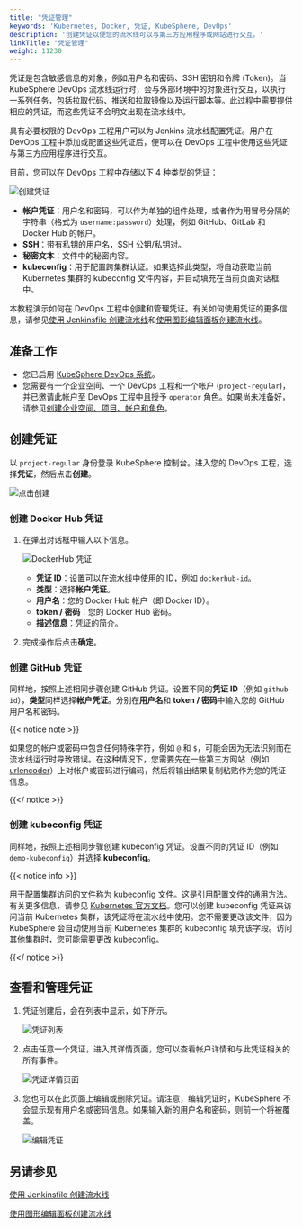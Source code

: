 ```yaml
---
title: "凭证管理"
keywords: 'Kubernetes, Docker, 凭证, KubeSphere, DevOps'
description: '创建凭证以便您的流水线可以与第三方应用程序或网站进行交互。'
linkTitle: "凭证管理"
weight: 11230
---
```


凭证是包含敏感信息的对象，例如用户名和密码、SSH 密钥和令牌 (Token)。当 KubeSphere DevOps 流水线运行时，会与外部环境中的对象进行交互，以执行一系列任务，包括拉取代码、推送和拉取镜像以及运行脚本等。此过程中需要提供相应的凭证，而这些凭证不会明文出现在流水线中。

具有必要权限的 DevOps 工程用户可以为 Jenkins 流水线配置凭证。用户在 DevOps 工程中添加或配置这些凭证后，便可以在 DevOps 工程中使用这些凭证与第三方应用程序进行交互。

目前，您可以在 DevOps 工程中存储以下 4 种类型的凭证：

![创建凭证](/images/docs/zh-cn/devops-user-guide/use-devops/credential-management/create-credential_page.png)

- **帐户凭证**：用户名和密码，可以作为单独的组件处理，或者作为用冒号分隔的字符串（格式为 `username:password`）处理，例如 GitHub、GitLab 和 Docker Hub 的帐户。
- **SSH**：带有私钥的用户名，SSH 公钥/私钥对。
- **秘密文本**：文件中的秘密内容。
- **kubeconfig**：用于配置跨集群认证。如果选择此类型，将自动获取当前 Kubernetes 集群的 kubeconfig 文件内容，并自动填充在当前页面对话框中。

本教程演示如何在 DevOps 工程中创建和管理凭证。有关如何使用凭证的更多信息，请参见[使用 Jenkinsfile 创建流水线](../create-a-pipeline-using-jenkinsfile/)和[使用图形编辑面板创建流水线](../create-a-pipeline-using-graphical-editing-panel/)。

## 准备工作

- 您已启用 [KubeSphere DevOps 系统](../../../pluggable-components/devops/)。
- 您需要有一个企业空间、一个 DevOps 工程和一个帐户 (`project-regular`)，并已邀请此帐户至 DevOps 工程中且授予 `operator` 角色。如果尚未准备好，请参见[创建企业空间、项目、帐户和角色](../../../quick-start/create-workspace-and-project/)。

## 创建凭证

以 `project-regular` 身份登录 KubeSphere 控制台。进入您的 DevOps 工程，选择**凭证**，然后点击**创建**。

![点击创建](/images/docs/zh-cn/devops-user-guide/use-devops/credential-management/create-credential-step1.PNG)

### 创建 Docker Hub 凭证

1. 在弹出对话框中输入以下信息。

   ![DockerHub 凭证](/images/docs/zh-cn/devops-user-guide/use-devops/credential-management/dockerhub_credentials.png)

   - **凭证 ID**：设置可以在流水线中使用的 ID，例如 `dockerhub-id`。
   - **类型**：选择**帐户凭证**。
   - **用户名**：您的 Docker Hub 帐户（即 Docker ID）。
   - **token / 密码**：您的 Docker Hub 密码。
   - **描述信息**：凭证的简介。

2. 完成操作后点击**确定**。

### 创建 GitHub 凭证

同样地，按照上述相同步骤创建 GitHub 凭证。设置不同的**凭证 ID**（例如 `github-id`），**类型**同样选择**帐户凭证**。分别在**用户名**和 **token / 密码**中输入您的 GitHub 用户名和密码。

{{< notice note >}}

如果您的帐户或密码中包含任何特殊字符，例如 `@` 和 `$`，可能会因为无法识别而在流水线运行时导致错误。在这种情况下，您需要先在一些第三方网站（例如 [urlencoder](https://www.urlencoder.org/)）上对帐户或密码进行编码，然后将输出结果复制粘贴作为您的凭证信息。

{{</ notice >}}

### 创建 kubeconfig 凭证

同样地，按照上述相同步骤创建 kubeconfig 凭证。设置不同的凭证 ID（例如 `demo-kubeconfig`）并选择 **kubeconfig**。

{{< notice info >}}

用于配置集群访问的文件称为 kubeconfig 文件。这是引用配置文件的通用方法。有关更多信息，请参见 [Kubernetes 官方文档](https://kubernetes.io/zh/docs/concepts/configuration/organize-cluster-access-kubeconfig/)。您可以创建 kubeconfig 凭证来访问当前 Kubernetes 集群，该凭证将在流水线中使用。您不需要更改该文件，因为 KubeSphere 会自动使用当前 Kubernetes 集群的 kubeconfig 填充该字段。访问其他集群时，您可能需要更改 kubeconfig。

{{</ notice >}}

## 查看和管理凭证

1. 凭证创建后，会在列表中显示，如下所示。

   ![凭证列表](/images/docs/zh-cn/devops-user-guide/use-devops/credential-management/credential_list.png)

2. 点击任意一个凭证，进入其详情页面，您可以查看帐户详情和与此凭证相关的所有事件。

   ![凭证详情页面](/images/docs/zh-cn/devops-user-guide/use-devops/credential-management/credential-detail_page.png)

3. 您也可以在此页面上编辑或删除凭证。请注意，编辑凭证时，KubeSphere 不会显示现有用户名或密码信息。如果输入新的用户名和密码，则前一个将被覆盖。

   ![编辑凭证](/images/docs/zh-cn/devops-user-guide/use-devops/credential-management/edit_credentials.png)

## 另请参见

[使用 Jenkinsfile 创建流水线](../create-a-pipeline-using-jenkinsfile/)

[使用图形编辑面板创建流水线](../create-a-pipeline-using-graphical-editing-panel/)
